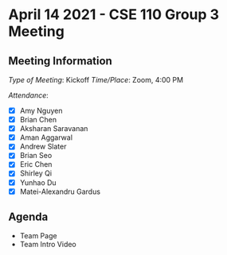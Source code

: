 # April 14 2021 - CSE 110 Group 3 Meeting

## Meeting Information

*Type of Meeting*: Kickoff
*Time/Place*: Zoom, 4:00 PM

*Attendance*:
- [X] Amy Nguyen
- [X] Brian Chen
- [X] Aksharan Saravanan
- [X] Aman Aggarwal
- [X] Andrew Slater
- [X] Brian Seo
- [X] Eric Chen
- [X] Shirley Qi
- [X] Yunhao Du
- [X] Matei-Alexandru Gardus

## Agenda

- Team Page
- Team Intro Video
